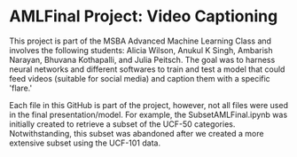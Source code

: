 # AMLFinal Project: Video Captioning 

This project is part of the MSBA Advanced Machine Learning Class and involves the following students: Alicia Wilson, Anukul K Singh, Ambarish Narayan, Bhuvana Kothapalli, and Julia Peitsch.
The goal was to harness neural networks and different softwares to train and test a model that could feed videos (suitable for social media) and caption them with a specific 'flare.' 

Each file in this GitHub is part of the project, however, not all files were used in the final presentation/model. For example, the SubsetAMLFinal.ipynb was initially created to retrieve a subset of the UCF-50 categories. Notwithstanding, this subset was abandoned after we created a more extensive subset using the UCF-101 data. 


